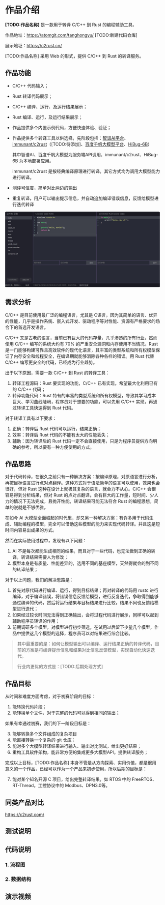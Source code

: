 # 作品介绍

**[TODO:作品名称]** 是一款用于转译 C/C++ 到 Rust 的编程辅助工具。

作品地址：<https://atomgit.com/tanghongyu/> [TODO:新建代码仓库] 

展示地址：<https://c2rust.cn/>

[TODO:作品名称] 采用 Web 的形式，提供 C/C++ 到 Rust 的转译服务。

## 作品功能
* C/C++ 代码输入；
* Rust 转译代码展示；
* C/C++ 编译、运行，及运行结果展示；
* Rust 编译、运行，及运行结果展示；
* 作品提供多个内置示例代码，方便快速体验、验证；
* 作品提供多个转译工具以供选择，先阶段包括：[智谱AI平台](https://maas.aminer.cn/)、[immunant/c2rust](https://github.com/immunant/c2rust)（[TODO:待添加]、[百度千帆大模型平台](https://cloud.baidu.com/product/wenxinworkshop)、[HiBug-6B](https://github.com/HiBugEnterprise/HiBug-6B)）

    其中智谱AI、百度千帆大模型为服务端API调用，immunant/c2rust、HiBug-6B 为本地部署应用。

    immunant/c2rust 是按经典编译原理进行转译，其它方式均为调用大模型能力进行转译。

* 测评可信度，简单对比两边的输出
* 重复转译，用户可以输出提示信息，并自动追加编译错误信息，反馈给模型进行迭代转译

![img](./resource/ui.png)

## 需求分析
C/C++ 是目前使用最广泛的编程语言，尤其是 C语言，因为其简单的语言、优异的性能，几乎是操作系统、嵌入式开发、驱动程序等对性能、资源有严格要求的场合下的首选开发语言。

C/C++ 又是古老的语言，当前已有巨大的代码存量，几乎渗透的所有行业，然而使用 C/C++ 编写的系统大约有 70% 的严重安全漏洞和内存使用不当情况。Rust 是一门能够构建可靠且高效软件的现代化语言，其丰富的类型系统和所有权模型保证了内存安全和线程安全，在编译期就能够消除各种各样的错误。用 Rust 代替 C/C++ 编写更安全的代码，已经成为行业趋势。

出于以下原因，需要一款 C/C++ 到 Rust 的转译工具：
1. 转译工程源码：Rust 要实现的功能，C/C++ 已有实现，希望最大化利用已有的 C/C++ 代码；
1. 转译功能代码：Rust 特有的丰富的类型系统和所有权模型，导致其学习成本巨大、学习曲线陡峭，程序员对于想要的功能，可以先用 C/C++ 实现，再通过转译工具快速得到 Rust 代码。

对于转译工具有以下要求：
1. 正确：转译后 Rust 代码可以运行，结果正确；
1. 效率：转译后 Rust 代码的不能有太大的性能丢失；
1. 辅助：因为转译后的 Rust 代码一定不会直接使用，只是为程序员提供方向明确的参考，所以要有一种方便使用的方式。

## 作品思路
对于代码转译，在很久之前只有一种解决方案：按编译原理，对原语言进行分析，再按目标语言进行点对点翻译。这种方式对于语法简单的语言可以使用，效果也会很好，但对 Rust 这种在设计上就极其复杂的语言，就会力不从心。C/C++ 会很容易得到分析结果，但对 Rust 的点对点翻译，会有巨大的工作量，短时间、少人力的情况下无法完成，且抛开性能，转译结果可能无法符合 Rust 的编程思想，简单的说就是不够优雅。

在如今 AI 大模型全面崛起的时代里，却又另一种解决方案：有许多用于代码生成、辅助编程的模型，完全可以借助这些模型的能力来实现代码转译。并且这是短时间内容易出成果的方式。

然而在实际使用过程中，发现有以下问题：
1. AI 不是每次都能生成相同的结果，而且对于一些代码，也无法做到正确的转译，转译结果需要人为修改；
2. 模型本身是有质量、性能差异的，选用不同的基座模型，天然得就会的到不同的转译结果；

对于以上问题，我们的解决思路是：
1. 首先对原代码进行编译、运行，得到目标结果；再对转译的代码用 rustc 进行编译，对于编译错误，将错误信息反馈给模型，进行反复迭代，争取得到能够通过编译的代码，然后将运行结果与目标结果进行比较，结果不同也反馈给模型进行迭代；
1. 如果经过较长时间无法得到正确输出，会将过程代码进行展示，同样可以起到辅助程序员转译的作用；
1. 前期调研多个模型，对模型进行初步筛选，在试用过后留下少量几个模型，作品中提供这几个模型的选择，程序员可以对结果进行综合比较。

> 其中最重要的是：如何让模型输出可以编译、运行结果正确的转译代码，目前的方案是将编译提示信息和结果对比信息反馈模型，实现自动化快速迭代。
>
> 行业内更优的方式是：[TODO:后期处理方式]

## 作品目标
从时间和难度方面考虑，对于初赛阶段的目标：
1. 能转换代码片段；
2. 能转换单个文件，对于完整的代码可以得到相同的输出；

如果有幸通过初赛，我们的下一阶段目标是：

3. 能够转换多个文件组成的复杂项目
4. 能直接转换一个复杂的 git 仓库；
5. 能对多个大模型转译结果进行输入、输出对比测试，给出更好结果；
6. 重构工具软件架构，能非常方便的集成更多大模型API，提供转译服务；

完成以上目标，[TODO:作品名称] 本身不管是从方向探索、实用价值，都是很用意义的一个作品，已经可以作为一个产品来初步使用，所以后期的目标是：

7. 能对某个知名开源 C 项目，给出完整转译结果，如 RTOS 中的 FreeRTOS、RT-Thread，工控协议中的 Modbus、DPN3.0等。

## 同类产品对比
<https://c2rust.com/>

## 测试说明

## 代码说明

### 1. 流程图

### 2. 数据结构

## 演示视频

